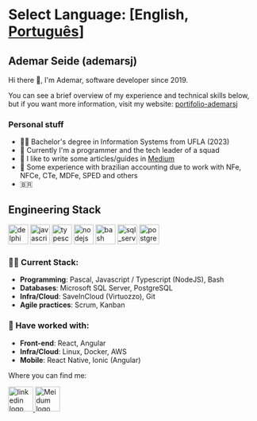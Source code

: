 # Select Language: [English, [Português](README-ptBR.md)]

## Ademar Seide (ademarsj)

Hi there 👋, I'm Ademar, software developer since 2019.

You can see a brief overview of my experience and technical skills below,
but if you want more information, visit my website: [portifolio-ademarsj](https://portifolio-ademarsj.vercel.app/)

### Personal stuff

- :man_student: Bachelor's degree in Information Systems from UFLA (2023)
- :briefcase: Currently I'm a programmer and the tech leader of a squad
- :pencil: I like to write some articles/guides in <a href="https://medium.com/@ademarsj">Medium</a>
- :file_folder: Some experience with brazilian accounting due to work with NFe, NFCe, CTe, MDFe, SPED and others
- :brazil:

## Engineering Stack

<img alt="delphi" style="height: 40px; width: 40px;" src="https://github.com/ademarsj/ademarsj/assets/59055854/b8728f4b-a257-4167-a4e8-e451c95e7878"> </img>
<img alt="javascript" style="height: 40px; width: 40px;" src="https://github.com/ademarsj/ademarsj/assets/59055854/e8ecddee-54f9-4418-a31b-d3ff64231e2e"> </img>
<img alt="typescript" style="height: 40px; width: 40px;" src="https://github.com/ademarsj/ademarsj/assets/59055854/baf6af3a-4f83-4ac6-a8fc-331ec2317722"> </img>
<img alt="nodejs" style="height: 40px; width: 40px;" src="https://github.com/ademarsj/ademarsj/assets/59055854/04205ce0-edd5-4998-8d22-7f8e6fe12f18"> </img>
<img alt="bash" style="height: 40px; width: 40px;" src="https://github.com/ademarsj/ademarsj/assets/59055854/5cef1af9-5b08-41ed-8532-c9b810facc8f"> </img>
<img alt="sql_server" style="height: 40px; width: 40px;" src="https://github.com/ademarsj/ademarsj/assets/59055854/cb6255e0-ebce-41d4-a129-73ae59fda162"> </img>
<img alt="postgres" style="height: 40px; width: 40px;" src="https://github.com/ademarsj/ademarsj/assets/59055854/fcc896e8-9f5a-4eb6-b11c-50dca06745c0"> </img>

### :man_technologist: Current Stack:

- **Programming**: Pascal, Javascript / Typescript (NodeJS), Bash
- **Databases**: Microsoft SQL Server, PostgreSQL
- **Infra/Cloud**: SaveInCloud (Virtuozzo), Git
- **Agile practices**: Scrum, Kanban

### :scroll: Have worked with:

- **Front-end**: React, Angular
- **Infra/Cloud**: Linux, Docker, AWS
- **Mobile**: React Native, Ionic (Angular)

Where you can find me:

<div>
<a href="https://linkedin.com/in/ademarsj">
<img alt= "linkedin logo" style="width: 50px; height:50px"  src="https://cdn-icons-png.flaticon.com/512/174/174857.png"/>
</a>

<a href="https://medium.com/@ademarsj">
<img alt= "Meidum logo" style="width: 50px; height:50px" src="https://miro.medium.com/max/1400/1*psYl0y9DUzZWtHzFJLIvTw.png"/>
</a>
</div>

